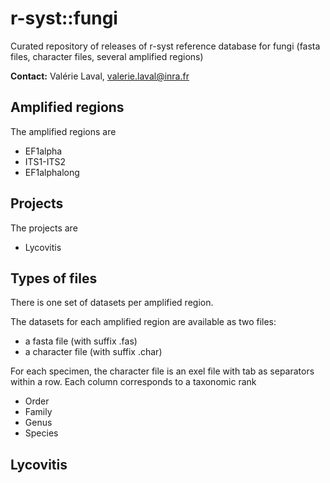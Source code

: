 # r-syst::fungi
Curated repository of releases of r-syst reference database for fungi (fasta files, character files, several amplified regions)   

**Contact:**  Valérie Laval, valerie.laval@inra.fr


## Amplified regions

The amplified regions are
* EF1alpha
* ITS1-ITS2
* EF1alphalong


## Projects

The projects are 
* Lycovitis

## Types of files

There is one set of datasets per amplified region.   

The datasets for each amplified region are available as two files:
* a fasta file (with suffix .fas)
* a character file (with suffix .char)

For each specimen, the character file is an exel file with tab as separators within a row. Each column corresponds to a taxonomic rank
* Order
* Family
* Genus
* Species


## Lycovitis




